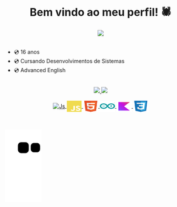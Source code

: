 <div>
  <h1 align="center">Bem vindo ao meu perfil! 🕷</h1>
     <div align="center">
        <img src="https://c.tenor.com/b5W6lI1Wq7YAAAAC/jujutsu-kaisen-jujutsu.gif" height="470em">
     </div>
  
  ##

- 💿 16 anos
- 💿 Cursando Desenvolvimentos de Sistemas
- 💿 Advanced English 

##
                                          
<div align="center">
<a href="https://github.com/yTrosky">
<img height="180em" src="https://github-readme-stats.vercel.app/api/top-langs/?username=yTrosky&layout=compact&langs_count=7&theme=synthwave">
<img height="180em" src="https://github-readme-stats.vercel.app/api?username=yTrosky&show_icons=true&theme=synthwave&include_all_commits=true&count_private=true">
</div>
  
  <div align="center" valign="top"><br>
  <img align="center" alt="Js" height="30" width="40" img src="https://cdn.jsdelivr.net/gh/devicons/devicon/icons/java/java-original.svg" />
  <img align="center" alt="Js" height="30" width="40" src="https://raw.githubusercontent.com/devicons/devicon/master/icons/javascript/javascript-plain.svg">
  <img align="center" alt="HTML" height="30" width="40" src="https://raw.githubusercontent.com/devicons/devicon/master/icons/html5/html5-original.svg">
  <img align="center" alt="ardu" height="30" width="40" src="https://raw.githubusercontent.com/devicons/devicon/master/icons/arduino/arduino-original.svg">
  <img align="center" alt="Csharp" height="30" width="40" src="https://raw.githubusercontent.com/devicons/devicon/master/icons/kotlin/kotlin-original.svg">
  <img align="center" alt="CSS" height="30" width="40" src="https://raw.githubusercontent.com/devicons/devicon/master/icons/css3/css3-original.svg">
</div><br>

##

![Snake animation](https://github.com/pedrojesus44/pedrojesus44/blob/output/github-contribution-grid-snake.svg)

</div>
